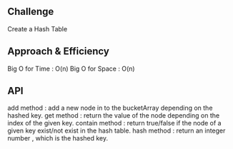 ## Challenge
Create a Hash Table

## Approach & Efficiency
Big O for Time : O(n)
Big O for Space : O(n)

## API
add method : add a new node in to the bucketArray depending on the hashed key.
get method : return the value of the node depending on the index of the given key.
contain method : return true/false if the node of a given key exist/not exist in the hash table.
hash method : return an integer number , which is the hashed key.
